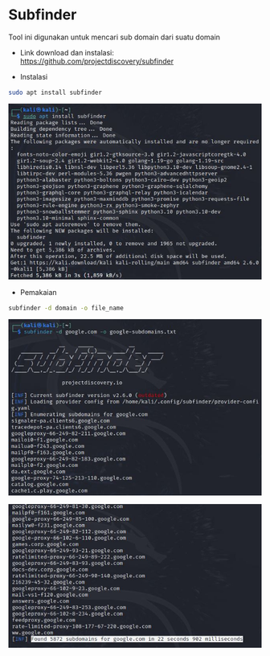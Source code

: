# Subfinder
Tool ini digunakan untuk mencari sub domain dari suatu domain

- Link download dan instalasi: https://github.com/projectdiscovery/subfinder

- Instalasi
```sh
sudo apt install subfinder
```

![alt text](https://github.com/rahardian-dwi-saputra/bugbounty-tools/blob/main/assets/subfinder/subfinder%201.JPG)

- Pemakaian
```sh
subfinder -d domain -o file_name
```

![alt text](https://github.com/rahardian-dwi-saputra/bugbounty-tools/blob/main/assets/subfinder/subfinder%202.JPG)

![alt text](https://github.com/rahardian-dwi-saputra/bugbounty-tools/blob/main/assets/subfinder/subfinder%203.JPG)